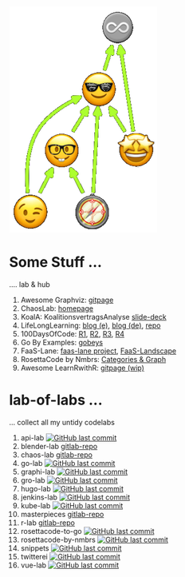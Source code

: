 ![Graphoji](src/graphoji-dot2.png)

# Some Stuff ...
.... lab & hub

1. Awesome Graphviz: [gitpage](https://codefreezr.github.io/awesome-graphviz/)
1. ChaosLab: [homepage](https://codefreezr.gitlab.io/chaoslab/)
1. KoalA: KoalitionsvertragsAnalyse [slide-deck](https://mypub4u.gitlab.io/koalas/)
1. LifeLongLearning: [blog (e)](https://codefreezr.gitlab.io/lifelonglearning/en/),  [blog (de)](https://codefreezr.gitlab.io/lifelonglearning/de/), [repo](https://gitlab.com/codefreezr/lifelonglearning)
1. 100DaysOfCode: [R1](https://gitlab.com/codefreezr/100-days-of-code/blob/master/r1-log.md), [R2](https://gitlab.com/codefreezr/100-days-of-code/blob/master/r2-log.md), [R3](https://gitlab.com/codefreezr/100-days-of-code/blob/master/r3-log.md), [R4](https://gitlab.com/codefreezr/100-days-of-code/blob/master/r4-log.md)
1. Go By Examples: [gobeys](http://bit.ly/git-gobyes)  
1. FaaS-Lane: [faas-lane project](https://github.com/faas-lane), [FaaS-Landscape](https://github.com/faas-lane/FaaS-Lane/tree/master/candidates)
1. RosettaCode by Nmbrs: [Categories & Graph](https://codefreezr.github.io/rosettacode-by-nmbrs/)
1. Awesome LearnRwithR: [gitpage (wip)](https://codefreezr.github.io/awesome-LearnRwithR/)


# lab-of-labs ...
... collect all my untidy codelabs

1. api-lab [![GitHub last commit](https://img.shields.io/github/last-commit/CodeFreezr/api-lab.svg)](https://github.com/CodeFreezr/api-lab)
1. blender-lab [gitlab-repo](https://gitlab.com/codefreezr/blenderlab)
1. chaos-lab [gitlab-repo](https://gitlab.com/codefreezr/chaoslab)
1. go-lab [![GitHub last commit](https://img.shields.io/github/last-commit/CodeFreezr/go-lab.svg)](https://github.com/CodeFreezr/go-lab)
1. graphi-lab [![GitHub last commit](https://img.shields.io/github/last-commit/CodeFreezr/graphi-lab.svg)](https://github.com/CodeFreezr/graphi-lab)
1. gro-lab [![GitHub last commit](https://img.shields.io/github/last-commit/CodeFreezr/gro-lab.svg)](https://github.com/CodeFreezr/gro-lab)
1. hugo-lab [![GitHub last commit](https://img.shields.io/github/last-commit/CodeFreezr/hugo-lab.svg)](https://github.com/CodeFreezr/hugo-lab)
1. jenkins-lab [![GitHub last commit](https://img.shields.io/github/last-commit/CodeFreezr/jenkins-lab.svg)](https://github.com/CodeFreezr/jenkins-lab)
1. kube-lab [![GitHub last commit](https://img.shields.io/github/last-commit/CodeFreezr/kube-lab.svg)](https://github.com/CodeFreezr/kube-lab)
1. masterpieces [gitlab-repo](https://gitlab.com/codefreezr/masterpieces)
1. r-lab [gitlab-repo](https://gitlab.com/codefreezr/r-lab)
1. rosettacode-to-go [![GitHub last commit](https://img.shields.io/github/last-commit/CodeFreezr/rosettacode-to-go.svg)](https://github.com/CodeFreezr/rosettacode-to-go)
1. rosettacode-by-nmbrs [![GitHub last commit](https://img.shields.io/github/last-commit/CodeFreezr/rosettacode-by-nmbrs.svg)](https://github.com/CodeFreezr/rosettacode-by-nmbrs)
1. snippets [![GitHub last commit](https://img.shields.io/github/last-commit/CodeFreezr/snippets.svg)](https://github.com/CodeFreezr/snippets)
1. twitterei [![GitHub last commit](https://img.shields.io/github/last-commit/CodeFreezr/twitterei.svg)](https://github.com/CodeFreezr/twitterei)
1. vue-lab [![GitHub last commit](https://img.shields.io/github/last-commit/CodeFreezr/vue-lab.svg)](https://github.com/CodeFreezr/vue-lab)
